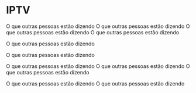 # IPTV
O que outras pessoas estão dizendo
O que outras pessoas estão dizendo
O que outras pessoas estão dizendo
O que outras pessoas estão dizendo

O que outras pessoas estão dizendo


O que outras pessoas estão dizendo




O que outras pessoas estão dizendo
O que outras pessoas estão dizendo
O que outras pessoas estão dizendo











O que outras pessoas estão dizendo
O que outras pessoas estão dizendo
